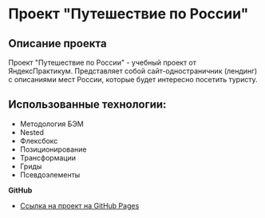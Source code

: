 # Проект "Путешествие по России"
## Описание проекта
Проект "Путешествие по России" - учебный проект от ЯндексПрактикум. Представляет собой сайт-одностраничник (лендинг) с описаниями мест России, которые будет интересно посетить туристу.

## Использованные технологии:
* Методология БЭМ
* Nested
* Флексбокс
* Позиционирование
* Трансформации
* Гриды
* Псевдоэлементы

**GitHub**

* [Ссылка на проект на GitHub Pages](https://waxno3a-16.github.io/russian-travel/)